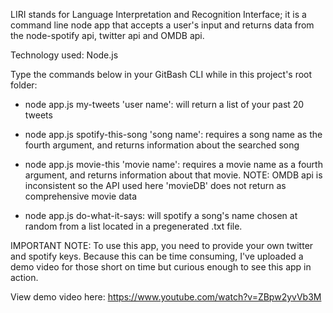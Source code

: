 LIRI stands for Language Interpretation and Recognition Interface; it is a command line node app that accepts a user's input and returns data from the node-spotify api, twitter api and OMDB api.

Technology used: Node.js

Type the commands below in your GitBash CLI while in this project's root folder: 
+ node app.js my-tweets 'user name': will return a list of your past 20 tweets

+ node app.js spotify-this-song 'song name': requires a song name as the fourth argument, and returns information about the searched song

+ node app.js movie-this 'movie name':  requires a movie name as a fourth argument, and returns information about that movie. NOTE: OMDB api is inconsistent so the API used here 'movieDB' does not return as comprehensive movie data

+ node app.js do-what-it-says: will spotify a song's name chosen at random from a list located in a pregenerated .txt file.

IMPORTANT NOTE: To use this app, you need to provide your own twitter and spotify keys. Because this can be time consuming, I've uploaded a demo video for those short on time but curious enough to see this app in action.

View demo video here: https://www.youtube.com/watch?v=ZBpw2yvVb3M